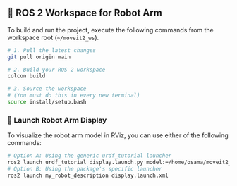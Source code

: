 ## 🚀 ROS 2 Workspace for Robot Arm

To build and run the project, execute the following commands from the workspace root (`~/moveit2_ws`).

```bash
# 1. Pull the latest changes
git pull origin main

# 2. Build your ROS 2 workspace
colcon build

# 3. Source the workspace
# (You must do this in every new terminal)
source install/setup.bash
```

### 🤖 Launch Robot Arm Display

To visualize the robot arm model in RViz, you can use either of the following commands:

```bash
# Option A: Using the generic urdf_tutorial launcher
ros2 launch urdf_tutorial display.launch.py model:=/home/osama/moveit2_ws/src/my_robot_description/urdf/arm2arm.urdf.xacro
# Option B: Using the package's specific launcher
ros2 launch my_robot_description display.launch.xml
